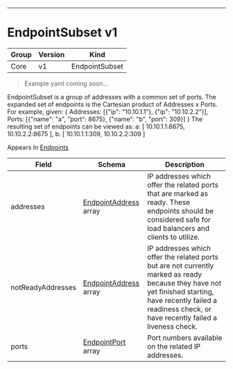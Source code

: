 

-----------
# EndpointSubset v1

Group        | Version     | Kind
------------ | ---------- | -----------
Core | v1 | EndpointSubset







> Example yaml coming soon...


EndpointSubset is a group of addresses with a common set of ports. The expanded set of endpoints is the Cartesian product of Addresses x Ports. For example, given:
  {
    Addresses: [{"ip": "10.10.1.1"}, {"ip": "10.10.2.2"}],
    Ports:     [{"name": "a", "port": 8675}, {"name": "b", "port": 309}]
  }
The resulting set of endpoints can be viewed as:
    a: [ 10.10.1.1:8675, 10.10.2.2:8675 ],
    b: [ 10.10.1.1:309, 10.10.2.2:309 ]

<aside class="notice">
Appears In <a href="#endpoints-v1">Endpoints</a> </aside>

Field        | Schema     | Description
------------ | ---------- | -----------
addresses | [EndpointAddress](#endpointaddress-v1) array | IP addresses which offer the related ports that are marked as ready. These endpoints should be considered safe for load balancers and clients to utilize.
notReadyAddresses | [EndpointAddress](#endpointaddress-v1) array | IP addresses which offer the related ports but are not currently marked as ready because they have not yet finished starting, have recently failed a readiness check, or have recently failed a liveness check.
ports | [EndpointPort](#endpointport-v1) array | Port numbers available on the related IP addresses.






